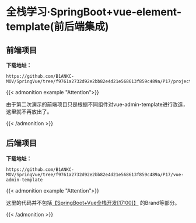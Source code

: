 # 全栈学习·SpringBoot+vue-element-template(前后端集成)


## 前端项目

**下载地址：**

```
https://github.com/B1ANKC-MOV/SpringVue/tree/f9761a2732d92e2bb82e4d21e568613f859c489a/P17/projectName
```

{{< admonition example "Attention">}}

由于第二次演示的前端项目只是根据不同组件对vue-admin-template进行改造，这里就不再放出了。

{{< /admonition >}}

## 后端项目

**下载地址：**

```
https://github.com/B1ANKC-MOV/SpringVue/tree/f9761a2732d92e2bb82e4d21e568613f859c489a/P17/vue-admin-template
```

{{< admonition example "Attention">}}

这里的代码并不包括[【SpringBoot+Vue全栈开发[17:00]】](https://www.bilibili.com/video/BV1nV4y1s7ZN/?p=17&amp;share_source=copy_web&amp;vd_source=c287e780b48cf4b423a9abe12ecb1cea&amp;t=1020) 的Brand等部分。

{{< /admonition >}}


